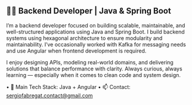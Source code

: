 ## 👨‍💻 Backend Developer | Java & Spring Boot

I’m a backend developer focused on building scalable, maintainable, and well-structured applications using Java and Spring Boot. I build backend systems using hexagonal architecture to ensure modularity and maintainability. I’ve occasionally worked with Kafka for messaging needs and use Angular when frontend development is required.

I enjoy designing APIs, modeling real-world domains, and delivering solutions that balance performance with clarity. Always curious, always learning — especially when it comes to clean code and system design.

•	🚀 Main Tech Stack: Java + Angular
•	📫 Contact: sergiofabregat.contact@gmail.com
